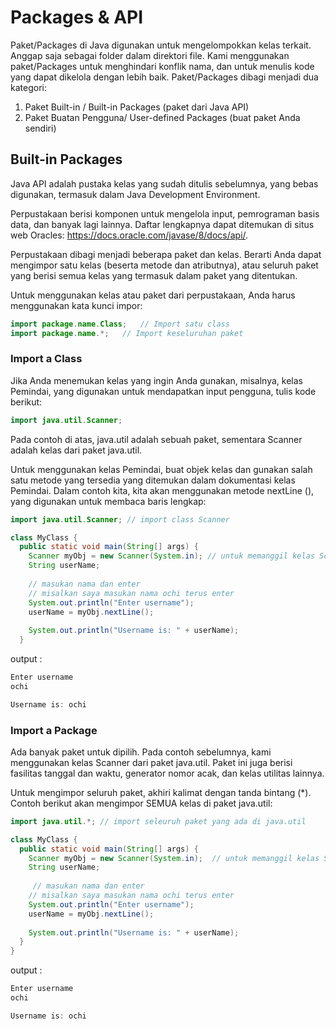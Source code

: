 # Packages & API

Paket/Packages di Java digunakan untuk mengelompokkan kelas terkait. Anggap saja sebagai folder dalam direktori file. Kami menggunakan paket/Packages untuk menghindari konflik nama, dan untuk menulis kode yang dapat dikelola dengan lebih baik. Paket/Packages dibagi menjadi dua kategori:
1. Paket Built-in / Built-in Packages (paket dari Java API)
1. Paket Buatan Pengguna/ User-defined Packages (buat paket Anda sendiri)

## Built-in Packages
Java API adalah pustaka kelas yang sudah ditulis sebelumnya, yang bebas digunakan, termasuk dalam Java Development Environment.

Perpustakaan berisi komponen untuk mengelola input, pemrograman basis data, dan banyak lagi lainnya. Daftar lengkapnya dapat ditemukan di situs web Oracles: https://docs.oracle.com/javase/8/docs/api/.

Perpustakaan dibagi menjadi beberapa paket dan kelas. Berarti Anda dapat mengimpor satu kelas (beserta metode dan atributnya), atau seluruh paket yang berisi semua kelas yang termasuk dalam paket yang ditentukan.

Untuk menggunakan kelas atau paket dari perpustakaan, Anda harus menggunakan kata kunci impor:

```java
import package.name.Class;   // Import satu class
import package.name.*;   // Import keseluruhan paket
```

### Import a Class

Jika Anda menemukan kelas yang ingin Anda gunakan, misalnya, kelas Pemindai, yang digunakan untuk mendapatkan input pengguna, tulis kode berikut:
```java
import java.util.Scanner;
```
Pada contoh di atas, java.util adalah sebuah paket, sementara Scanner adalah kelas dari paket java.util.

Untuk menggunakan kelas Pemindai, buat objek kelas dan gunakan salah satu metode yang tersedia yang ditemukan dalam dokumentasi kelas Pemindai. Dalam contoh kita, kita akan menggunakan metode nextLine (), yang digunakan untuk membaca baris lengkap:
```java
import java.util.Scanner; // import class Scanner 

class MyClass {
  public static void main(String[] args) {
    Scanner myObj = new Scanner(System.in); // untuk memanggil kelas Scanner yg sudah di import
    String userName;
    
    // masukan nama dan enter
    // misalkan saya masukan nama ochi terus enter
    System.out.println("Enter username"); 
    userName = myObj.nextLine();   
       
    System.out.println("Username is: " + userName);        
  }

```

output :
```java
Enter username
ochi

Username is: ochi
```

### Import a Package

Ada banyak paket untuk dipilih. Pada contoh sebelumnya, kami menggunakan kelas Scanner dari paket java.util. Paket ini juga berisi fasilitas tanggal dan waktu, generator nomor acak, dan kelas utilitas lainnya.

Untuk mengimpor seluruh paket, akhiri kalimat dengan tanda bintang (*). Contoh berikut akan mengimpor SEMUA kelas di paket java.util:
```java
import java.util.*; // import seleuruh paket yang ada di java.util 

class MyClass {
  public static void main(String[] args) {
    Scanner myObj = new Scanner(System.in);  // untuk memanggil kelas Scanner yg sudah di import
    String userName;
    
     // masukan nama dan enter
    // misalkan saya masukan nama ochi terus enter
    System.out.println("Enter username"); 
    userName = myObj.nextLine();   
       
    System.out.println("Username is: " + userName);        
  }
}
```


output :
```java
Enter username
ochi

Username is: ochi
```

